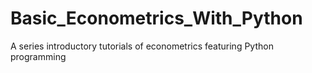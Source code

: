 # Basic_Econometrics_With_Python
A series introductory tutorials of econometrics featuring Python programming 
